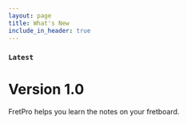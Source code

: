 ```yaml
---
layout: page
title: What's New
include_in_header: true
---
```


### `Latest`
# **Version 1.0**
FretPro helps you learn the notes on your fretboard.
<br>

